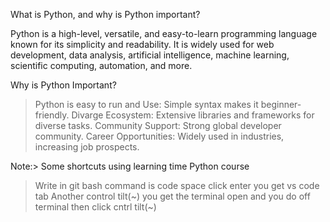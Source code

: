 What is Python, and why is Python important?

Python is a high-level, versatile, and easy-to-learn programming language known for its simplicity and readability. It is widely used for web development, data analysis, artificial intelligence, machine learning, scientific computing, automation, and more.

Why is Python Important?
>Python is easy to run and Use: Simple syntax makes it beginner-friendly.
>Divarge Ecosystem: Extensive libraries and frameworks for diverse tasks.
>Community Support: Strong global developer community.
>Career Opportunities: Widely used in industries, increasing job prospects.


Note:> Some shortcuts using learning time Python course
>Write in git bash command is code space click enter you get vs code tab
>Another control tilt(~) you get the terminal open and you do off terminal then click cntrl tilt(~)
